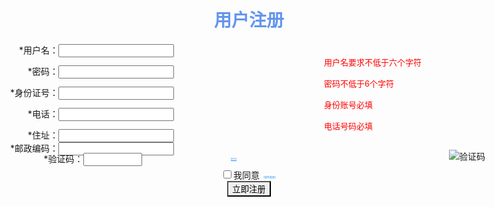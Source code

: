 <!DOCTYPE html> <html lang="en"> <head>     <meta charset="UTF-8">     <title>Title</title>     <style type="text/css">         #div1 {             text-align: center;         }         p{             color: #FF0000;             line-height: 0px;             font-size: small;             position: absolute;             left:600px          }     </style> </head> <body> <div id="div1">     <h1 style="color: cornflowerblue;">用户注册</h1>     <form>         <div style="position: absolute;right: 600px;margin-bottom: 0">*用户名：<input type="text" value="" /> </div> <br/>         <p>用户名要求不低于六个字符</p><br>         <div style="position: absolute;right: 600px;margin-bottom: 0;margin-top: 0">*密码：<input type="password" value=""/> </div> <br/>         <p>密码不低于6个字符</p><br>         <div style="position: absolute;right: 600px">*身份证号：<input type="text">  </div> <br/>         <p>身份账号必填</p><br>         <div style="position: absolute;right: 600px">*电话：<input type="text">  </div> <br/>         <p>电话号码必填</p><br>         <div style="position: absolute;right: 600px">*住址：<input type="text">  </div> <br/>         <div style="position: absolute;right: 600px;line-height: 30px">*邮政编码：<input type="text">  </div> <br/>         <div style="position: absolute;right: 651px;line-height: 30px">*验证码：<input type="text" style="width: 2.5cm"> </div> <img src="./images/img2.jpg" style="position: absolute;left: 800px" alt="验证码">         <div style="line-height: 30px"><a href="" style="color: dodgerblue;font-size: 3px;position: absolute;right: 500px">看不清</a> <br/></div>         <input type="checkbox" >我同意 <a href=""                                        style="color: dodgerblue;font-size: 4px;text-decoration: none">《服务条款》</a><br/>         <div><input type="submit" value="立即注册" style="background-image: url(images/butto.jpg)")></div>     </form> </div>  </body> </html>

